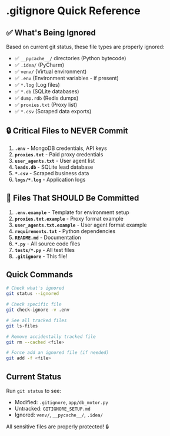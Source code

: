 # .gitignore Quick Reference

## ✅ What's Being Ignored

Based on current git status, these file types are properly ignored:

- ✅ `__pycache__/` directories (Python bytecode)
- ✅ `.idea/` (PyCharm)
- ✅ `venv/` (Virtual environment)
- ✅ `.env` (Environment variables - if present)
- ✅ `*.log` (Log files)
- ✅ `*.db` (SQLite databases)
- ✅ `dump.rdb` (Redis dumps)
- ✅ `proxies.txt` (Proxy list)
- ✅ `*.csv` (Scraped data exports)

## 🔒 Critical Files to NEVER Commit

1. **`.env`** - MongoDB credentials, API keys
2. **`proxies.txt`** - Paid proxy credentials
3. **`user_agents.txt`** - User agent list
4. **`leads.db`** - SQLite lead database
5. **`*.csv`** - Scraped business data
6. **`logs/*.log`** - Application logs

## 📝 Files That SHOULD Be Committed

1. **`.env.example`** - Template for environment setup
2. **`proxies.txt.example`** - Proxy format example
3. **`user_agents.txt.example`** - User agent format example
4. **`requirements.txt`** - Python dependencies
5. **`README.md`** - Documentation
6. **`*.py`** - All source code files
7. **`tests/*.py`** - All test files
8. **`.gitignore`** - This file!

## Quick Commands

```bash
# Check what's ignored
git status --ignored

# Check specific file
git check-ignore -v .env

# See all tracked files
git ls-files

# Remove accidentally tracked file
git rm --cached <file>

# Force add an ignored file (if needed)
git add -f <file>
```

## Current Status

Run `git status` to see:
- Modified: `.gitignore`, `app/db_motor.py`
- Untracked: `GITIGNORE_SETUP.md`
- Ignored: `venv/`, `__pycache__/`, `.idea/`

All sensitive files are properly protected! 🔒
